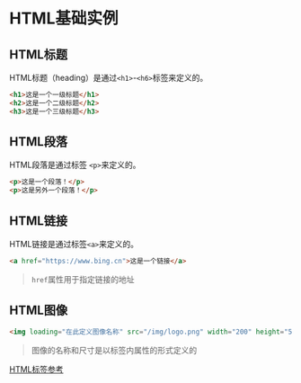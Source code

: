 # HTML基础实例

## HTML标题

HTML标题（heading）是通过`<h1>`-`<h6>`标签来定义的。

```html
<h1>这是一个一级标题</h1>
<h2>这是一个二级标题</h2>
<h3>这是一个三级标题</h3>
```

## HTML段落

HTML段落是通过标签 `<p>`来定义的。

```html
<p>这是一个段落！</p>
<p>这是另外一个段落！</p>
```

## HTML链接

HTML链接是通过标签`<a>`来定义的。

```html
<a href="https://www.bing.cn">这是一个链接</a>
```

>`href`属性用于指定链接的地址

## HTML图像

```html
<img loading="在此定义图像名称" src="/img/logo.png" width="200" height="50"/>
```
> 图像的名称和尺寸是以标签内属性的形式定义的

[HTML标签参考](./99.HTML标签参考.md)